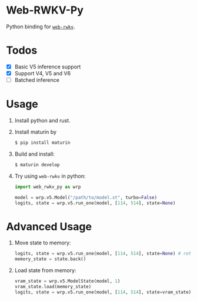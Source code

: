 # Web-RWKV-Py
Python binding for [`web-rwkv`](https://github.com/cryscan/web-rwkv).

# Todos
- [x] Basic V5 inference support
- [x] Support V4, V5 and V6
- [ ] Batched inference

# Usage
1. Install python and rust.
2. Install maturin by
   
   ```bash
   $ pip install maturin
   ```
4. Build and install:

   ```bash
   $ maturin develop
   ```

5. Try using `web-rwkv` in python:

   ```python
   import web_rwkv_py as wrp

   model = wrp.v5.Model("/path/to/model.st", turbo=False)
   logits, state = wrp.v5.run_one(model, [114, 514], state=None)
   ```
   
# Advanced Usage
1. Move state to memory:
   
   ```python
   logits, state = wrp.v5.run_one(model, [114, 514], state=None) # returned state is on vram
   memory_state = state.back()
   ```
   
2. Load state from memory:
   
   ```python
   vram_state = wrp.v5.ModelState(model, 1)
   vram_state.load(memory_state)
   logits, state = wrp.v5.run_one(model, [114, 514], state=vram_state)
   ```
   
